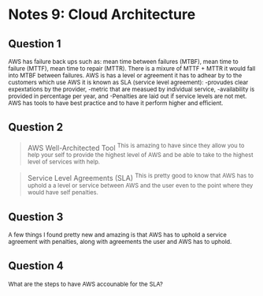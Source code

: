 # Notes 9: Cloud Architecture
## Question 1
<sub> AWS has failure back ups such as: mean time between failures (MTBF), mean time to failure (MTTF), mean time to repair (MTTR). There is a mixure of MTTF + MTTR it would fall into MTBF between failures. </sub>
<sub> AWS is has a level or agreement it has to adhear by to the customers which use AWS it is known as SLA (service level agreement): -provudes clear expextations by the provider, -metric that are measued by individual service, -availability is provided in percentage per year, and -Penalties are laid out if service levels are not met. </sub>
<sub> AWS has tools to have best practice and to have it perform higher and efficient.</sub>


## Question 2

> AWS Well-Architected Tool
<sup> This is amazing to have since they allow you to help your self to provide the highest level of AWS and be able to take to the highest level of services with help.</sup>

> Service Level Agreements (SLA)
<sup> This is pretty good to know that AWS has to uphold a a level or service between AWS and the user even to the point where they would have self penalties.</sup>


## Question 3
<sub> A few things I found pretty new and amazing is that AWS has to uphold a service agreement with penalties, along with agreements the user and AWS has to uphold. </sub>
 

## Question 4 
 <sub> What are the steps to have AWS accounable for the SLA?</sub>
